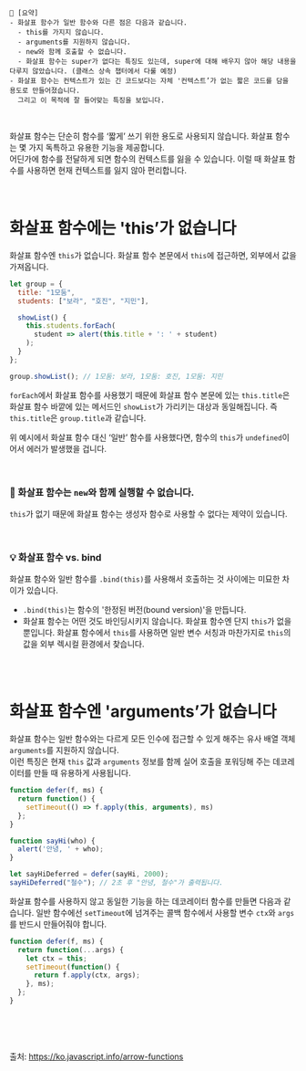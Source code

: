 ```
📍 [요약]
- 화살표 함수가 일반 함수와 다른 점은 다음과 같습니다.
  - this를 가지지 않습니다.
  - arguments를 지원하지 않습니다.
  - new와 함께 호출할 수 없습니다.
  - 화살표 함수는 super가 없다는 특징도 있는데, super에 대해 배우지 않아 해당 내용을 다루지 않았습니다. (클래스 상속 챕터에서 다룰 예정)
- 화살표 함수는 컨텍스트가 있는 긴 코드보다는 자체 '컨텍스트’가 없는 짧은 코드를 담을 용도로 만들어졌습니다. 
  그리고 이 목적에 잘 들어맞는 특징을 보입니다.
```
<br/>

화살표 함수는 단순히 함수를 ‘짧게’ 쓰기 위한 용도로 사용되지 않습니다. 화살표 함수는 몇 가지 독특하고 유용한 기능을 제공합니다.   
어딘가에 함수를 전달하게 되면 함수의 컨텍스트를 잃을 수 있습니다. 이럴 때 화살표 함수를 사용하면 현재 컨텍스트를 잃지 않아 편리합니다.

<br/>

# 화살표 함수에는 'this’가 없습니다
화살표 함수엔 `this`가 없습니다. 화살표 함수 본문에서 `this`에 접근하면, 외부에서 값을 가져옵니다.  
```js
let group = {
  title: "1모둠",
  students: ["보라", "호진", "지민"],

  showList() {
    this.students.forEach(
      student => alert(this.title + ': ' + student)
    );
  }
};

group.showList(); // 1모둠: 보라, 1모둠: 호진, 1모둠: 지민
```
`forEach`에서 화살표 함수를 사용했기 때문에 화살표 함수 본문에 있는 `this.title`은 화살표 함수 바깥에 있는 메서드인 `showList`가 가리키는 대상과 동일해집니다. 즉 `this.title`은 `group.title`과 같습니다.    

위 예시에서 화살표 함수 대신 ‘일반’ 함수를 사용했다면, 함수의 `this`가 `undefined`이어서 에러가 발생했을 겁니다.  

<br/>

### 🚨 화살표 함수는 `new`와 함께 실행할 수 없습니다.
`this`가 없기 때문에 화살표 함수는 생성자 함수로 사용할 수 없다는 제약이 있습니다. 

<br/>

### 💡 화살표 함수 vs. bind
화살표 함수와 일반 함수를 `.bind(this)`를 사용해서 호출하는 것 사이에는 미묘한 차이가 있습니다.
- `.bind(this)`는 함수의 '한정된 버전(bound version)'을 만듭니다.
- 화살표 함수는 어떤 것도 바인딩시키지 않습니다. 화살표 함수엔 단지 `this`가 없을 뿐입니다. 화살표 함수에서 `this`를 사용하면 일반 변수 서칭과 마찬가지로 `this`의 값을 외부 렉시컬 환경에서 찾습니다.

<br/><br/>

# 화살표 함수엔 'arguments’가 없습니다
화살표 함수는 일반 함수와는 다르게 모든 인수에 접근할 수 있게 해주는 유사 배열 객체 `arguments`를 지원하지 않습니다.   
이런 특징은 현재 `this` 값과 `arguments` 정보를 함께 실어 호출을 포워딩해 주는 데코레이터를 만들 때 유용하게 사용됩니다.
```js
function defer(f, ms) {
  return function() {
    setTimeout(() => f.apply(this, arguments), ms)
  };
}

function sayHi(who) {
  alert('안녕, ' + who);
}

let sayHiDeferred = defer(sayHi, 2000);
sayHiDeferred("철수"); // 2초 후 "안녕, 철수"가 출력됩니다.
```
화살표 함수를 사용하지 않고 동일한 기능을 하는 데코레이터 함수를 만들면 다음과 같습니다. 일반 함수에선 `setTimeout`에 넘겨주는 콜백 함수에서 사용할 변수 `ctx`와 `args`를 반드시 만들어줘야 합니다.
```js
function defer(f, ms) {
  return function(...args) {
    let ctx = this;
    setTimeout(function() {
      return f.apply(ctx, args);
    }, ms);
  };
}
```

<br/><br/><br/>

출처: https://ko.javascript.info/arrow-functions

